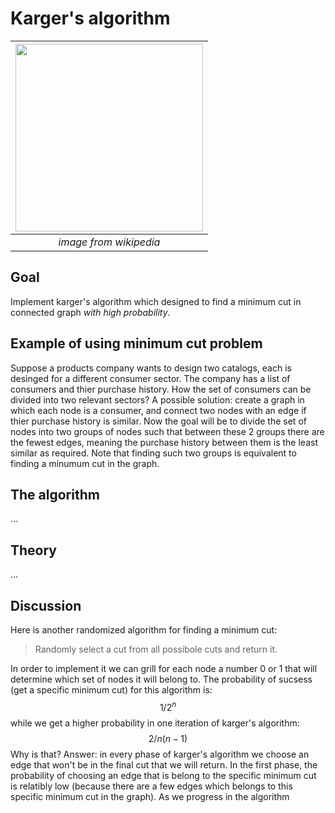 # Karger's algorithm

|<img src="../master/images/mincut_wiki.png" width="300">|
|:--:| 
| *image from wikipedia* |

## Goal </br>
Implement karger's algorithm which designed to find a minimum cut in connected graph *with high probability*.

## Example of using minimum cut problem
Suppose a products company wants to design two catalogs, each is desinged for a different consumer sector. The company has a list of consumers and thier purchase history. How the set of consumers can be divided into two relevant sectors? A possible solution: create a graph in which each node is a consumer, and connect two nodes with an edge if thier purchase history is similar. Now the goal will be to divide the set of nodes into two groups of nodes such that between these 2 groups there are the fewest edges, meaning the purchase history between them is the least similar as required. Note that finding such two groups is equivalent to finding a minumum cut in the graph.

## The algorithm
...
## Theory
...
## Discussion
Here is another randomized algorithm for finding a minimum cut:
 > Randomly select a cut from all possibole cuts and return it. 
 
In order to implement it we can grill for each node a number 0 or 1 that will determine which set of nodes it will belong to.
The probability of sucsess (get a specific minimum cut) for this algorithm is:
$$1/2^n$$
while we get a higher probability in one iteration of karger's algorithm:
$$2/n(n-1)$$
Why is that?
Answer: in every phase of karger's algorithm we choose an edge that won't be in the final cut that we will return. In the first phase, the probability of choosing an edge that is belong to the specific minimum cut is relatibly low (because there are a few edges which belongs to this specific minimum cut in the graph). As we progress in the algorithm
